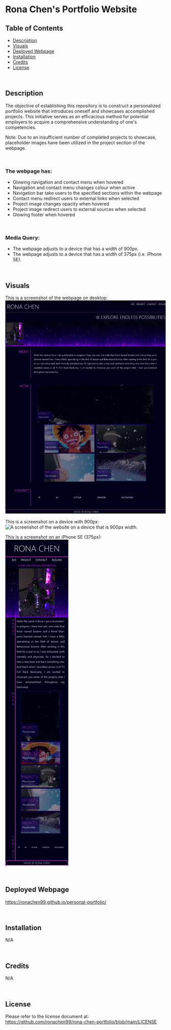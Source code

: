 # Rona Chen's Portfolio Website

## Table of Contents

- [Description](#description)
- [Visuals](#visuals)
- [Deployed Webpage](#deployed-webpage)
- [Installation](#installation)
- [Credits](#credits)
- [License](#license)

<br>

## Description

The objective of establishing this repository is to construct a personalized portfolio website that introduces oneself and showcases accomplished projects. This initiative serves as an efficacious method for potential employers to acquire a comprehensive understanding of one's competencies.

Note: Due to an insufficient number of completed projects to showcase, placeholder images have been utilized in the project section of the webpage.

<br>

### The webpage has:

- Glowing navigation and contact menu when hovered
- Navigation and contact menu changes colour when active
- Navigation bar take users to the specified sections within the webpage
- Contact menu redirect users to external links when selected
- Project image changes opacity when hovered
- Project image redirect users to external sources when selected
- Glowing footer when hovered

<br>

### Media Query:

- The webpage adjusts to a device that has a width of 900px.
- The webpage adjusts to a device that has a width of 375px (i.e. iPhone SE).

<br>

## Visuals

This is a screenshot of the webpage on desktop:
![A screenshot of the website.](./assets/images/Desktop%20(3).png)

This is a screenshot on a device with 900px:
![A screenshot of the website on a device that is 900px width.](./assets/images/900px.png)

This is a screenshot on an iPhone SE (375px):
![A screenshot of the website on a device that is 375px width.](./assets/images/iPhone%20SE.png)

<br>

## Deployed Webpage

https://ronachen99.github.io/personal-portfolio/

<br>

## Installation

N/A

<br>

## Credits

N/A

<br>

## License

Please refer to the license document at: https://github.com/ronachen99/rona-chen-portfolio/blob/main/LICENSE
